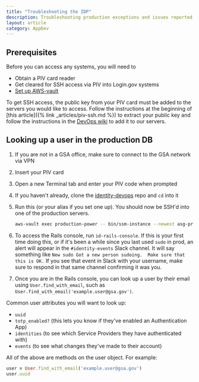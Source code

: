 ```yaml
---
title: "Troubleshooting the IDP"
description: Troubleshooting production exceptions and issues reported by customers
layout: article
category: AppDev
---
```

## Prerequisites

Before you can access any systems, you will need to
 - Obtain a PIV card reader
 - Get cleared for SSH access via PIV into Login.gov systems
 - [Set up AWS-vault](https://github.com/18F/identity-devops/wiki/Setting-Up-AWS-Vault)

To get SSH access, the public key from your PIV card must be added to the servers you would like to access.
Follow the instructions at the beginning of [this article]({% link _articles/piv-ssh.md %}) to extract your public key and follow the instructions in the [DevOps wiki](https://github.com/18F/identity-devops/wiki/Setting-Up-your-Login.gov-Infrastructure-Configuration#terraform--chef) to add it to our servers.

## Looking up a user in the production DB
1. If you are not in a GSA office, make sure to connect to the GSA network via VPN
2. Insert your PIV card
3. Open a new Terminal tab and enter your PIV code when prompted
4. If you haven't already, clone the [identity-devops](https://github.com/18F/identity-devops) repo and `cd` into it
5. Run this (or your alias if you set one up). You should now be SSH'd into one of the production servers.
    ```bash
    aws-vault exec production-power -- bin/ssm-instance --newest asg-prod-idp
    ```

6. To access the Rails console, run `id-rails-console`. If this is your first time doing this, or if it's been a while since you last used `sudo` in prod, an alert will appear in the `#identity-events` Slack channel. It will say something like `New sudo
Got a new person sudoing.  Make sure that this is OK.` If you see that event in Slack with your username, make sure to respond in that same channel confirming it was you.
7. Once you are in the Rails console, you can look up a user by their email using `User.find_with_email`, such as `User.find_with_email('example.user@gsa.gov')`.

Common user attributes you will want to look up:
- `uuid`
- `totp_enabled?` (this lets you know if they've enabled an Authentication App)
- `identities` (to see which Service Providers they have authenticated with)
- `events` (to see what changes they've made to their account)

All of the above are methods on the user object. For example:
```ruby
user = User.find_with_email('example.user@gsa.gov')
user.uuid
```

